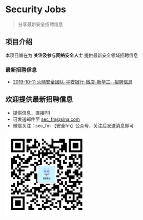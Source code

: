 # Security Jobs

> 分享最新安全招聘信息

## 项目介绍

本项目旨在为 **关注及参与网络安全人士** 提供最新安全领域招聘信息

### 最新招聘信息

- [2019-10-11 火睛安全团队-平安银行-微店-新华三--招聘信息](2019-10-11.md)



## 欢迎提供最新招聘信息

- 提供信息，直接PR
- 可发送邮件至 sec_fm@sina.com
- 微信关注：sec_fm 【安全fm】公众号，关注后发送消息即可

![sec_fm](/img/sec_fm.jpg)